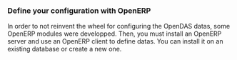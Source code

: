 ### Define your configuration with OpenERP

In order to not reinvent the wheel for configuring the OpenDAS datas, some OpenERP modules were developped. Then, you must install an OpenERP server and use an OpenERP client to define datas.
You can install it on an existing database or create a new one.
